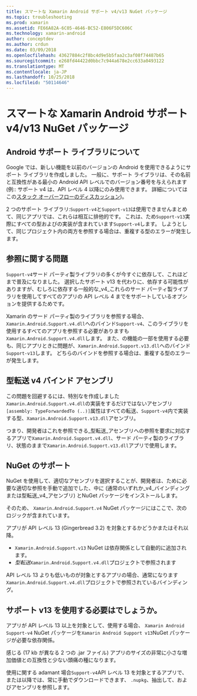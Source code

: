 ```yaml
---
title: スマートな Xamarin Android サポート v4/v13 NuGet パッケージ
ms.topic: troubleshooting
ms.prod: xamarin
ms.assetid: FE66A82A-6C05-4646-BC52-E806F5DC606C
ms.technology: xamarin-android
author: conceptdev
ms.author: crdun
ms.date: 03/09/2018
ms.openlocfilehash: 43627884c2f8bc4d9e5b5faa2c3af08f74487b65
ms.sourcegitcommit: e268fd44422d0bbc7c944a678e2cc633a0493122
ms.translationtype: MT
ms.contentlocale: ja-JP
ms.lasthandoff: 10/25/2018
ms.locfileid: "50114646"
---
```

# <a name="smarter-xamarin-android-support-v4--v13-nuget-packages"></a>スマートな Xamarin Android サポート v4/v13 NuGet パッケージ

## <a name="about-the-android-support-libraries"></a>Android サポート ライブラリについて

Google では、新しい機能を以前のバージョンの Android を使用できるようにサポート ライブラリを作成しました。 一般に、サポート ライブラリは、その名前と互換性がある最小の Android API レベルでのバージョン番号を与えられます (例:: サポート v4 は、API レベル 4 以降にのみ使用できます。 詳細についてはこの[スタック オーバーフローのディスカッション](http://stackoverflow.com/questions/9926403/android-support-package-compatibility-library-use-v4-or-v13))。 

2 つのサポート ライブラリ:`Support-v4`と`Support-v13`は使用できませんまとめて、同じアプリでは、これらは相互に排他的です。 これは、ため`Support-v13`実際にすべての型およびの実装が含まれています`Support-v4`します。 しようとして、同じプロジェクト内の両方を参照する場合は、重複する型のエラーが発生します。

## <a name="problems-with-referencing"></a>参照に関する問題

`Support-v4`サード パーティ製ライブラリの多くが今すぐに依存して、これほどまで普及になりました。 選択したサポート v13 を代わりに、依存する可能性がありますが、むしろに依存する一般的な_v4_これらのサード パーティ製ライブラリを使用してすべてのアプリの API レベル 4 までをサポートしているオプションを提供するためです。

Xamarin のサード パーティ製のライブラリを参照する場合、`Xamarin.Android.Support.v4.dll`へのバインド`Support-v4`、このライブラリを使用するすべてのアプリを参照する必要がありますも`Xamarin.Android.Support.v4.dll`します。 また、の機能の一部を使用する必要も、同じアプリときに問題が、`Xamarin.Android.Support.v13.dll`へのバインド`Support-v13`します。 どちらのバインドを参照する場合は、重複する型のエラーが発生します。

## <a name="type-forwarded-v4-binding-assembly"></a>型転送 v4 バインド アセンブリ

この問題を回避するには、特別なを作成しました`Xamarin.Android.Support.v4.dll`の実装をするだけではないアセンブリ`[assembly: TypeForwardedTo (..)]`属性はすべての転送、`Support-v4`内で実装する型、`Xamarin.Android.Support.v13.dll`アセンブリ。

つまり、開発者はこれを参照できる_型転送_アセンブリへの参照を要求に対応するアプリで`Xamarin.Android.Support.v4.dll`、サード パーティ製のライブラリ、状態のままで`Xamarin.Android.Support.v13.dll`アプリで使用します。

## <a name="nuget-assistance"></a>NuGet のサポート

NuGet を使用して、適切なアセンブリを選択することが、開発者は、ために必要な適切な参照を手動で追加でした、中に (通常のいずれか_v4_バインディングまたは型転送_v4_アセンブリ) とNuGet パッケージをインストールします。

そのため、 `Xamarin.Android.Support.v4` NuGet パッケージにはここで、次のロジックが含まれています。

アプリが API レベル 13 (Gingerbread 3.2) を対象とするかどうかまたはそれ以降。

*   `Xamarin.Android.Support.v13` NuGet は依存関係として自動的に追加されます。
*   _型転送_`Xamarin.Android.Support.v4.dll`プロジェクトで参照されます

API レベル 13 よりも低いものが対象とするアプリの場合、通常になります`Xamarin.Android.Support.v4.dll`プロジェクトで参照されているバインディング。

## <a name="do-i-have-to-use-support-v13"></a>サポート v13 を使用する必要はでしょうか。

アプリが API レベル 13 以上を対象として、使用する場合、 `Xamarin Android Support-v4` NuGet パッケージを`Xamarin Android Support v13`NuGet パッケージが必要な依存関係。

感じる (17 kb が異なる 2 つの .jar ファイル) アプリのサイズの非常に小さな増加価値との互換性と少ない頭痛の種になります。

使用に関する adamant 場合`Support-v4`API レベル 13 を対象とするアプリで、または以降では、常に手動でダウンロードできます、 `.nupkg`、抽出して、およびアセンブリを参照します。
